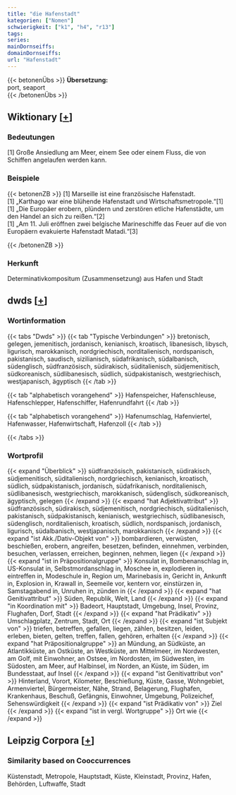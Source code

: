 ```yaml
---
title: "die Hafenstadt"
kategorien: ["Nomen"]
schwierigkeit: ["k1", "h4", "r13"]
tags:
series:
mainDornseiffs:
domainDornseiffs:
url: "Hafenstadt"
---
```


{{< betonenÜbs >}}
**Übersetzung:**  
port, seaport  
{{< /betonenÜbs >}}

## Wiktionary [[+](https://de.wiktionary.org/wiki/Hafenstadt)]

### Bedeutungen
[1] Große Ansiedlung am Meer, einem See oder einem Fluss, die von Schiffen angelaufen werden kann.  

### Beispiele
{{< betonenZB >}}
[1] Marseille ist eine französische Hafenstadt.  
[1] „Karthago war eine blühende Hafenstadt und Wirtschaftsmetropole.“[1]  
[1] „Die Europäer erobern, plündern und zerstören etliche Hafenstädte, um den Handel an sich zu reißen.“[2]  
[1] „Am 11. Juli eröffnen zwei belgische Marineschiffe das Feuer auf die von Europäern evakuierte Hafenstadt Matadi.“[3]  

{{< /betonenZB >}}
### Herkunft
Determinativkompositum (Zusammensetzung) aus Hafen und Stadt  



## dwds [[+](https://www.dwds.de/wb/Hafenstadt)]

### Wortinformation
{{< tabs "Dwds" >}}
{{< tab "Typische Verbindungen" >}}
bretonisch, gelegen, jemenitisch, jordanisch, kenianisch, kroatisch, libanesisch, libysch, ligurisch, marokkanisch, nordgriechisch, norditalienisch, nordspanisch, pakistanisch, saudisch, sizilianisch, südafrikanisch, südalbanisch, südenglisch, südfranzösisch, südirakisch, süditalienisch, südjemenitisch, südkoreanisch, südlibanesisch, südlich, südpakistanisch, westgriechisch, westjapanisch, ägyptisch
{{< /tab >}}

{{< tab "alphabetisch vorangehend" >}}
Hafenspeicher, Hafenschleuse, Hafenschlepper, Hafenschiffer, Hafenrundfahrt
{{< /tab >}}

{{< tab "alphabetisch vorangehend" >}}
Hafenumschlag, Hafenviertel, Hafenwasser, Hafenwirtschaft, Hafenzoll
{{< /tab >}}

{{< /tabs >}}

### Wortprofil
{{< expand "Überblick" >}} südfranzösisch, pakistanisch, südirakisch, südjemenitisch, süditalienisch, nordgriechisch, kenianisch, kroatisch, südlich, südpakistanisch, jordanisch, südafrikanisch, norditalienisch, südlibanesisch, westgriechisch, marokkanisch, südenglisch, südkoreanisch, ägyptisch, gelegen {{< /expand >}}
{{< expand "hat Adjektivattribut" >}} südfranzösisch, südirakisch, südjemenitisch, nordgriechisch, süditalienisch, pakistanisch, südpakistanisch, kenianisch, westgriechisch, südlibanesisch, südenglisch, norditalienisch, kroatisch, südlich, nordspanisch, jordanisch, ligurisch, südalbanisch, westjapanisch, marokkanisch {{< /expand >}}
{{< expand "ist Akk./Dativ-Objekt von" >}} bombardieren, verwüsten, beschießen, erobern, angreifen, besetzen, befinden, einnehmen, verbinden, besuchen, verlassen, erreichen, beginnen, nehmen, liegen {{< /expand >}}
{{< expand "ist in Präpositionalgruppe" >}} Konsulat in, Bombenanschlag in, US-Konsulat in, Selbstmordanschlag in, Moschee in, explodieren in, eintreffen in, Modeschule in, Region um, Marinebasis in, Gericht in, Ankunft in, Explosion in, Krawall in, Seemeile vor, kentern vor, einstürzen in, Samstagabend in, Unruhen in, zünden in {{< /expand >}}
{{< expand "hat Genitivattribut" >}} Süden, Republik, Welt, Land {{< /expand >}}
{{< expand "in Koordination mit" >}} Badeort, Hauptstadt, Umgebung, Insel, Provinz, Flughafen, Dorf, Stadt {{< /expand >}}
{{< expand "hat Prädikativ" >}} Umschlagplatz, Zentrum, Stadt, Ort {{< /expand >}}
{{< expand "ist Subjekt von" >}} triefen, betreffen, gefallen, liegen, zählen, besitzen, leiden, erleben, bieten, gelten, treffen, fallen, gehören, erhalten {{< /expand >}}
{{< expand "hat Präpositionalgruppe" >}} an Mündung, an Südküste, an Atlantikküste, an Ostküste, an Westküste, am Mittelmeer, im Nordwesten, am Golf, mit Einwohner, an Ostsee, im Nordosten, im Südwesten, im Südosten, am Meer, auf Halbinsel, im Norden, an Küste, im Süden, im Bundesstaat, auf Insel {{< /expand >}}
{{< expand "ist Genitivattribut von" >}} Hinterland, Vorort, Kilometer, Beschießung, Küste, Gasse, Wohngebiet, Armenviertel, Bürgermeister, Nähe, Strand, Belagerung, Flughafen, Krankenhaus, Beschuß, Gefängnis, Einwohner, Umgebung, Polizeichef, Sehenswürdigkeit {{< /expand >}}
{{< expand "ist Prädikativ von" >}} Ziel {{< /expand >}}
{{< expand "ist in vergl. Wortgruppe" >}} Ort wie {{< /expand >}}

## Leipzig Corpora [[+](https://corpora.uni-leipzig.de/en/res?word=Hafenstadt&corpusId=deu_newscrawl-public_2018)]


### Similarity based on Cooccurrences
Küstenstadt, Metropole, Hauptstadt, Küste, Kleinstadt, Provinz, Hafen, Behörden, Luftwaffe, Stadt

